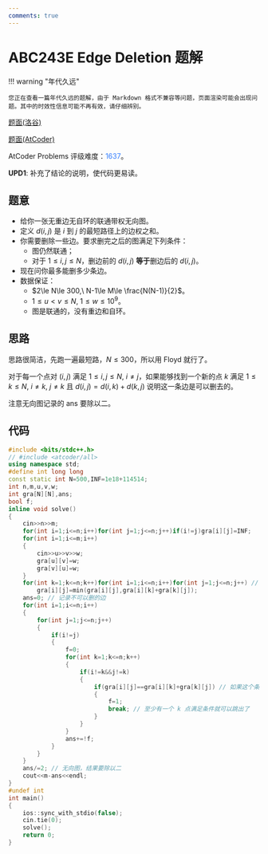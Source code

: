 ```yaml
---
comments: true
---
```


# ABC243E Edge Deletion 题解

!!! warning "年代久远"

    您正在查看一篇年代久远的题解，由于 Markdown 格式不兼容等问题，页面渲染可能会出现问题。其中的时效性信息可能不再有效，请仔细辨别。

[题面(洛谷)](https://www.luogu.com.cn/problem/AT_abc243_e)

[题面(AtCoder)](https://atcoder.jp/contests/abc243/tasks/abc243_e)

AtCoder Problems 评级难度：<span style="color: #337dff">1637</span>。

**UPD1**: 补充了结论的说明，使代码更易读。

## 题意

- 给你一张无重边无自环的联通带权无向图。
- 定义 $d(i,j)$ 是 $i$ 到 $j$ 的最短路径上的边权之和。
- 你需要删除一些边。要求删完之后的图满足下列条件：
  - 图仍然联通；
  - 对于 $1\le i,j\le N$，删边前的 $d(i,j)$ **等于**删边后的 $d(i,j)$。
- 现在问你最多能删多少条边。
- 数据保证：
  - $2\le N\le 300,\ N-1\le M\le \frac{N(N-1)}{2}$。
  - $1\le u< v\le N,\ 1\le w\le 10^9$。
  - 图是联通的，没有重边和自环。

## 思路

思路很简洁，先跑一遍最短路，$N\le 300$，所以用 Floyd 就行了。

对于每一个点对 $(i,j)$ 满足 $1\le i,j\le N,\ i\not = j$，如果能够找到一个新的点 $k$ 满足 $1\le k\le N,\ i\not = k,\ j\not =k$ 且 $d(i,j)=d(i,k)+d(k,j)$ 说明这一条边是可以删去的。

注意无向图记录的 $\mathrm{ans}$ 要除以二。

## 代码

``` cpp
#include <bits/stdc++.h>
// #include <atcoder/all>
using namespace std;
#define int long long
const static int N=500,INF=1e18+114514;
int n,m,u,v,w;
int gra[N][N],ans;
bool f;
inline void solve()
{
    cin>>n>>m;
    for(int i=1;i<=n;i++)for(int j=1;j<=n;j++)if(i!=j)gra[i][j]=INF;
    for(int i=1;i<=m;i++)
    {
        cin>>u>>v>>w;
        gra[u][v]=w;
        gra[v][u]=w;
    }
    for(int k=1;k<=n;k++)for(int i=1;i<=n;i++)for(int j=1;j<=n;j++) // Floyd
        gra[i][j]=min(gra[i][j],gra[i][k]+gra[k][j]);
    ans=0; // 记录不可以删的边
    for(int i=1;i<=n;i++)
    {
        for(int j=1;j<=n;j++)
        {
            if(i!=j)
            {
                f=0;
                for(int k=1;k<=n;k++)
                {
                    if(i!=k&&j!=k)
                    {
                        if(gra[i][j]==gra[i][k]+gra[k][j]) // 如果这个条件成立说明这条边可以删除
                        {
                            f=1;
                            break; // 至少有一个 k 点满足条件就可以跳出了
                        }
                    }
                }
                ans+=!f;
            }
        }
    }
    ans/=2; // 无向图，结果要除以二
    cout<<m-ans<<endl;
}
#undef int
int main()
{
    ios::sync_with_stdio(false);
    cin.tie(0);
    solve();
    return 0;
}
```